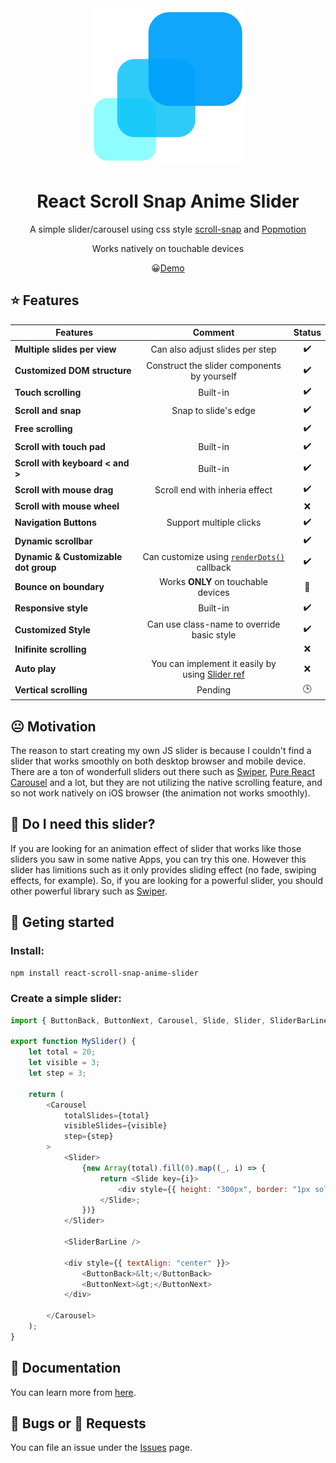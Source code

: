 <div align="center"><img src="docs/static/img/logo-slider.png" width="250"/></div>

<h1 align="center">React Scroll Snap Anime Slider</h1>

<div align="center">
  
A simple slider/carousel using css style [scroll-snap](https://developer.mozilla.org/en-US/docs/Web/CSS/CSS_Scroll_Snap) and [Popmotion](https://popmotion.io/)

Works natively on touchable devices

:grinning:[Demo](https://karanokara.github.io/react-scroll-snap-anime-slider/)

</div>

## :star: Features 

| Features                             |                       Comment                       |       Status        |
| ------------------------------------ | :-------------------------------------------------: | :-----------------: |
| **Multiple slides per view**         |           Can also adjust slides per step           | :heavy_check_mark:  |
| **Customized DOM structure**         |     Construct the slider components by yourself     | :heavy_check_mark:  |
| **Touch scrolling**                  |                      Built-in                       | :heavy_check_mark:  |
| **Scroll and snap**                  |                Snap to slide's edge                 | :heavy_check_mark:  |
| **Free scrolling**                   |                                                     | :heavy_check_mark:  |
| **Scroll with touch pad**            |                      Built-in                       | :heavy_check_mark:  |
| **Scroll with keyboard < and >**     |                      Built-in                       | :heavy_check_mark:  |
| **Scroll with mouse drag**           |           Scroll end with inheria effect            | :heavy_check_mark:  |
| **Scroll with mouse wheel**          |                                                     |         :x:         |
| **Navigation Buttons**               |               Support multiple clicks               | :heavy_check_mark:  |
| **Dynamic scrollbar**                |                                                     | :heavy_check_mark:  |
| **Dynamic & Customizable dot group** | Can customize using [`renderDots()`](fdf) callback  | :heavy_check_mark:  |
| **Bounce on boundary**               |      Works **ONLY** on touchable devices<br/>       | :large_blue_circle: |
| **Responsive style**                 |                      Built-in                       | :heavy_check_mark:  |
| **Customized Style**                 |     Can use class-name to override basic style      | :heavy_check_mark:  |
| **Inifinite scrolling**              |                                                     |         :x:         |
| **Auto play**                        | You can implement it easily by using [Slider ref]() |         :x:         |
| **Vertical scrolling**               |                       Pending                       |      :clock3:       |

## :neutral_face: Motivation 
The reason to start creating my own JS slider is because I couldn't find a slider that works smoothly on both desktop browser and mobile device. There are a ton of wonderfull sliders out there such as [Swiper](https://swiperjs.com/), [Pure React Carousel](https://express-labs.github.io/pure-react-carousel/) and a lot, but they are not utilizing the native scrolling feature, and so not work natively on iOS browser (the animation not works smoothly). 

## 🤔 Do I need this slider?
If you are looking for an animation effect of slider that works like those sliders you saw in some native Apps, you can try this one. However this slider has limitions such as it only provides sliding effect (no fade, swiping effects, for example). So, if you are looking for a powerful slider, you should other powerful library such as [Swiper](https://swiperjs.com/).

## :pushpin: Geting started

### Install:
```bash
npm install react-scroll-snap-anime-slider
```

### Create a simple slider:
```js
import { ButtonBack, ButtonNext, Carousel, Slide, Slider, SliderBarLine } from "react-scroll-snap-anime-slider";

export function MySlider() {
    let total = 20;
    let visible = 3;
    let step = 3;

    return (
        <Carousel
            totalSlides={total}
            visibleSlides={visible}
            step={step}
        >
            <Slider>
                {new Array(total).fill(0).map((_, i) => {
                    return <Slide key={i}>
                        <div style={{ height: "300px", border: "1px solid #ccc", textAlign: "center" }}>slider# {i}</div>
                    </Slide>;
                })}
            </Slider>

            <SliderBarLine />

            <div style={{ textAlign: "center" }}>
                <ButtonBack>&lt;</ButtonBack>
                <ButtonNext>&gt;</ButtonNext>
            </div>

        </Carousel>
    );
}
```


## :book: Documentation
You can learn more from [here](https://karanokara.github.io/react-scroll-snap-anime-slider/).



## :bug: Bugs or :bow: Requests 
You can file an issue under the [Issues](../../issues) page.
